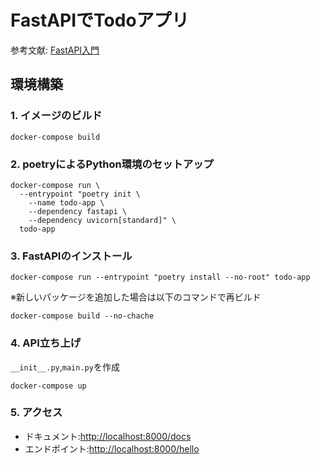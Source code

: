 # FastAPIでTodoアプリ

参考文献: [FastAPI入門](https://zenn.dev/sh0nk/books/537bb028709ab9)

## 環境構築

### 1. イメージのビルド

```shell
docker-compose build
```

### 2. poetryによるPython環境のセットアップ

```shell
docker-compose run \
  --entrypoint "poetry init \
    --name todo-app \
    --dependency fastapi \
    --dependency uvicorn[standard]" \
  todo-app
```

### 3. FastAPIのインストール

```shell
docker-compose run --entrypoint "poetry install --no-root" todo-app
```

※新しいパッケージを追加した場合は以下のコマンドで再ビルド

```shell
docker-compose build --no-chache
```

### 4. API立ち上げ

`__init__.py`,`main.py`を作成

```shell
docker-compose up
```

### 5. アクセス

- ドキュメント:<http://localhost:8000/docs>
- エンドポイント:<http://localhost:8000/hello>
